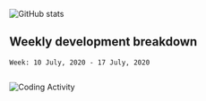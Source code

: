 <!--
**ashstrahle/ashstrahle** is a ✨ _special_ ✨ repository because its `README.md` (this file) appears on your GitHub profile.

Here are some ideas to get you started:

- 🔭 I’m currently working on ...
- 🌱 I’m currently learning ...
- 👯 I’m looking to collaborate on ...
- 🤔 I’m looking for help with ...
- 💬 Ask me about ...
- 📫 How to reach me: ...
- 😄 Pronouns: ...
- ⚡ Fun fact: ...
-->
![GitHub stats](https://github-readme-stats.vercel.app/api?username=ashstrahle)

## Weekly development breakdown
<!--START_SECTION:waka-->
```text
Week: 10 July, 2020 - 17 July, 2020


```
<!--END_SECTION:waka-->

![Coding Activity](https://wakatime.com/share/@ecf7160e-9f4a-4708-8df3-68e6265f41f8/f08f83f5-5c6b-4fb0-bdc5-2cc69121150e.svg|width=400)